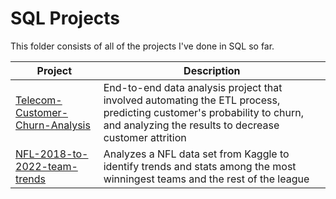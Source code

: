 # SQL Projects
This folder consists of all of the projects I've done in SQL so far.

| Project | Description |
|------------ | ------------|
|[Telecom-Customer-Churn-Analysis](https://github.com/ShaunJPartridge/Data-Analytics-Portfolio/tree/main/Python/Customer-Churn-Prediction-Project)|End-to-end data analysis project that involved automating the ETL process, predicting customer's probability to churn, and analyzing the results to decrease customer attrition|
| [NFL-2018-to-2022-team-trends](https://github.com/ShaunJPartridge/Data-Analytics-Portfolio/tree/main/SQL/NFL-2018-to-2022-team-trends) | Analyzes a NFL data set from Kaggle to identify trends and stats among the most winningest teams and the rest of the league |
